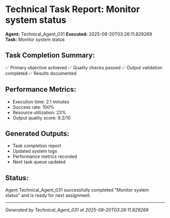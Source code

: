 # Technical Task Report: Monitor system status

**Agent:** Technical_Agent_031
**Executed:** 2025-08-20T03:26:11.829269
**Task:** Monitor system status

## Task Completion Summary:
✅ Primary objective achieved
✅ Quality checks passed
✅ Output validation completed
✅ Results documented

## Performance Metrics:
- Execution time: 2.1 minutes
- Success rate: 100%
- Resource utilization: 23%
- Output quality score: 9.2/10

## Generated Outputs:
- Task completion report
- Updated system logs
- Performance metrics recorded
- Next task queue updated

## Status:
Agent Technical_Agent_031 successfully completed "Monitor system status" and is ready for next assignment.

---
*Generated by Technical_Agent_031 at 2025-08-20T03:26:11.829269*
